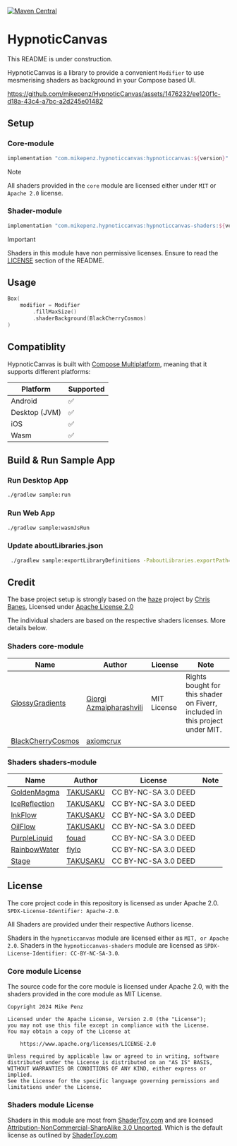 [![Maven Central](https://img.shields.io/maven-central/v/com.mikepenz.hypnoticcanvas/hypnoticcanvas)](https://search.maven.org/search?q=g:com.mikepenz.hypnoticcanvas)

# HypnoticCanvas

This README is under construction.

HypnoticCanvas is a library to provide a convenient `Modifier` to use mesmerising shaders as
background in your Compose based UI.

https://github.com/mikepenz/HypnoticCanvas/assets/1476232/ee120f1c-d18a-43c4-a7bc-a2d245e01482

## Setup

### Core-module

```gradle
implementation "com.mikepenz.hypnoticcanvas:hypnoticcanvas:${version}"
```

> [!NOTE]  
> All shaders provided in the `core` module are licensed either under `MIT` or `Apache 2.0` license.

### Shader-module

```gradle
implementation "com.mikepenz.hypnoticcanvas:hypnoticcanvas-shaders:${version}"
```

> [!IMPORTANT]  
> Shaders in this module have non permissive licenses. Ensure to read the
> [LICENSE](https://github.com/mikepenz/HypnoticCanvas?tab=readme-ov-file#shaders-module-license)
> section of the README.

## Usage

```kotlin
Box(
    modifier = Modifier
        .fillMaxSize()
        .shaderBackground(BlackCherryCosmos)
)
```

## Compatiblity

HypnoticCanvas is built
with [Compose Multiplatform](https://www.jetbrains.com/lp/compose-multiplatform/), meaning that it
supports different platforms:

| Platform      | Supported |
|---------------|-----------|
| Android       | ✅         |
| Desktop (JVM) | ✅         |
| iOS           | ✅         |
| Wasm          | ✅         |

## Build & Run Sample App

### Run Desktop App

```bash
./gradlew sample:run
```

### Run Web App

```bash
./gradlew sample:wasmJsRun
```

### Update aboutLibraries.json

```bash
 ./gradlew sample:exportLibraryDefinitions -PaboutLibraries.exportPath=src/commonMain/composeResources/files/
 ```

## Credit

The base project setup is strongly based on the [haze](https://github.com/chrisbanes/haze) project
by [Chris Banes](https://github.com/chrisbanes/),
Licensed under [Apache License 2.0](https://github.com/chrisbanes/haze/blob/main/LICENSE)

The individual shaders are based on the respective shaders licenses. More details below.

### Shaders core-module

| Name                                                                           | Author                                                          | License     | Note                                                                         |
|--------------------------------------------------------------------------------|-----------------------------------------------------------------|-------------|------------------------------------------------------------------------------|
| [GlossyGradients](https://www.shadertoy.com/view/lX2GDR)                       | [Giorgi Azmaipharashvili](https://www.shadertoy.com/user/Peace) | MIT License | Rights bought for this shader on Fiverr, included in this project under MIT. |
| [BlackCherryCosmos](https://editor.isf.video/shaders/612cb473f4fe08001a0a6281) | [axiomcrux](https://editor.isf.video/u/axiomcrux)               |             |                                                                              |

### Shaders shaders-module

| Name                                                   | Author                                              | License              | Note |
|--------------------------------------------------------|-----------------------------------------------------|----------------------|------|
| [GoldenMagma](https://www.shadertoy.com/view/tdBBRV)   | [TAKUSAKU](https://www.shadertoy.com/user/TAKUSAKU) | CC BY-NC-SA 3.0 DEED |      |
| [IceReflection](https://www.shadertoy.com/view/3djfzy) | [TAKUSAKU](https://www.shadertoy.com/user/TAKUSAKU) | CC BY-NC-SA 3.0 DEED |      |
| [InkFlow](https://www.shadertoy.com/view/WdjBWD)       | [TAKUSAKU](https://www.shadertoy.com/user/TAKUSAKU) | CC BY-NC-SA 3.0 DEED |      |
| [OilFlow](https://www.shadertoy.com/view/Wd2fDW)       | [TAKUSAKU](https://www.shadertoy.com/user/TAKUSAKU) | CC BY-NC-SA 3.0 DEED |      |
| [PurpleLiquid](https://www.shadertoy.com/view/dsXyzf)  | [fouad](https://www.shadertoy.com/user/fouad)       | CC BY-NC-SA 3.0 DEED |      |
| [RainbowWater](https://www.shadertoy.com/view/dtySRR)  | [flylo](https://www.shadertoy.com/user/flylo)       | CC BY-NC-SA 3.0 DEED |      |
| [Stage](https://www.shadertoy.com/view/wtfcDj)         | [TAKUSAKU](https://www.shadertoy.com/user/TAKUSAKU) | CC BY-NC-SA 3.0 DEED |      |

## License

The core project code in this repository is licensed as under Apache
2.0. `SPDX-License-Identifier: Apache-2.0`.

All Shaders are provided under their respective Authors license.

Shaders in the `hypnoticcanvas` module are licensed either as `MIT, or Apache 2.0`.
Shaders in the `hypnoticcanvas-shaders` module are licensed
as `SPDX-License-Identifier: CC-BY-NC-SA-3.0`.

### Core module License

The source code for the core module is licensed under Apache 2.0, with the shaders provided in the
core module as MIT License.

```
Copyright 2024 Mike Penz
 
Licensed under the Apache License, Version 2.0 (the "License");
you may not use this file except in compliance with the License.
You may obtain a copy of the License at

    https://www.apache.org/licenses/LICENSE-2.0

Unless required by applicable law or agreed to in writing, software
distributed under the License is distributed on an "AS IS" BASIS,
WITHOUT WARRANTIES OR CONDITIONS OF ANY KIND, either express or implied.
See the License for the specific language governing permissions and
limitations under the License.
```

### Shaders module License

Shaders in this module are most from [ShaderToy.com](https://www.shadertoy.com/) and are
licensed [Attribution-NonCommercial-ShareAlike 3.0 Unported](https://creativecommons.org/licenses/by-nc-sa/3.0/).
Which is the default license as outlined by [ShaderToy.com](https://www.shadertoy.com/terms)